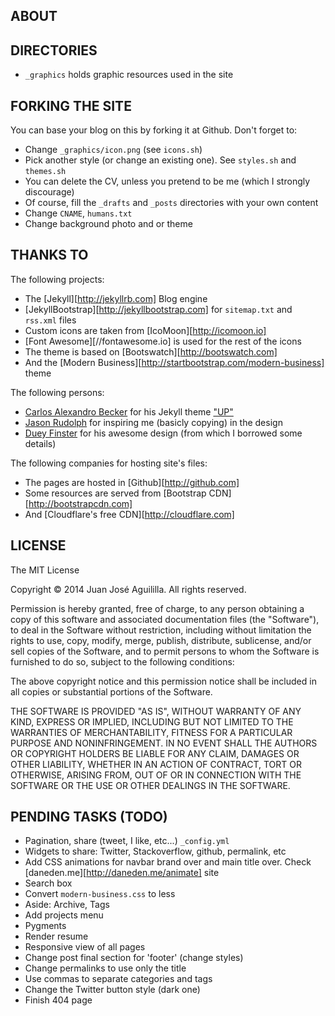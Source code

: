 
ABOUT
-----


DIRECTORIES
-----------

* `_graphics` holds graphic resources used in the site


FORKING THE SITE
----------------

You can base your blog on this by forking it at Github. Don't forget to:

* Change `_graphics/icon.png` (see `icons.sh`)
* Pick another style (or change an existing one). See `styles.sh` and `themes.sh`
* You can delete the CV, unless you pretend to be me (which I strongly discourage)
* Of course, fill the `_drafts` and `_posts` directories with your own content
* Change `CNAME`, `humans.txt`
* Change background photo and or theme


THANKS TO
---------

The following projects:

* The [Jekyll][http://jekyllrb.com] Blog engine
* [JekyllBootstrap][http://jekyllbootstrap.com] for `sitemap.txt` and `rss.xml` files
* Custom icons are taken from [IcoMoon][http://icomoon.io]
* [Font Awesome][//fontawesome.io] is used for the rest of the icons
* The theme is based on [Bootswatch][http://bootswatch.com]
* And the [Modern Business][http://startbootstrap.com/modern-business] theme

The following persons:

* [Carlos Alexandro Becker][calexandro] for his Jekyll theme ["UP"][up]
* [Jason Rudolph][jrudolph] for inspiring me (basicly copying) in the design
* [Duey Finster][dfinster] for his awesome design (from which I borrowed some details)

The following companies for hosting site's files:

* The pages are hosted in [Github][http://github.com]
* Some resources are served from [Bootstrap CDN][http://bootstrapcdn.com]
* And [Cloudflare's free CDN][http://cloudflare.com]

[calexandro]: http://carlosbecker.com/
[up]: http://github.com/caarlos0/up
[jrudolph]: http://jasonrudolph.com
[dfinster]: http://www.dueyfinster.com


LICENSE
-------

The MIT License

Copyright © 2014 Juan José Aguililla. All rights reserved.

Permission is hereby granted, free of charge, to any person obtaining a copy
of this software and associated documentation files (the "Software"), to deal
in the Software without restriction, including without limitation the rights
to use, copy, modify, merge, publish, distribute, sublicense, and/or sell
copies of the Software, and to permit persons to whom the Software is
furnished to do so, subject to the following conditions:

The above copyright notice and this permission notice shall be included in
all copies or substantial portions of the Software.

THE SOFTWARE IS PROVIDED "AS IS", WITHOUT WARRANTY OF ANY KIND, EXPRESS OR
IMPLIED, INCLUDING BUT NOT LIMITED TO THE WARRANTIES OF MERCHANTABILITY,
FITNESS FOR A PARTICULAR PURPOSE AND NONINFRINGEMENT. IN NO EVENT SHALL THE
AUTHORS OR COPYRIGHT HOLDERS BE LIABLE FOR ANY CLAIM, DAMAGES OR OTHER
LIABILITY, WHETHER IN AN ACTION OF CONTRACT, TORT OR OTHERWISE, ARISING FROM,
OUT OF OR IN CONNECTION WITH THE SOFTWARE OR THE USE OR OTHER DEALINGS IN
THE SOFTWARE.


PENDING TASKS (TODO)
--------------------

  * Pagination, share (tweet, I like, etc...) `_config.yml`
  * Widgets to share: Twitter, Stackoverflow, github, permalink, etc
  * Add CSS animations for navbar brand over and main title over. Check
    [daneden.me][http://daneden.me/animate] site
  * Search box
  * Convert `modern-business.css` to less
  * Aside: Archive, Tags
  * Add projects menu
  * Pygments
  * Render resume
  * Responsive view of all pages
  * Change post final section for 'footer' (change styles)
  * Change permalinks to use only the title
  * Use commas to separate categories and tags
  * Change the Twitter button style (dark one)
  * Finish 404 page
